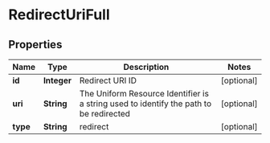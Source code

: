 
# RedirectUriFull

## Properties
Name | Type | Description | Notes
------------ | ------------- | ------------- | -------------
**id** | **Integer** | Redirect URI ID |  [optional]
**uri** | **String** | The Uniform Resource Identifier is a string used to identify the path to be redirected |  [optional]
**type** | **String** | redirect |  [optional]



